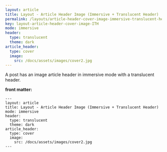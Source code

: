 ```yaml
---
layout: article
title: Layout - Article Header Image (Immersive + Translucent Header)
permalink: /layouts/article-header-cover-image-immersive-translucent-header.html
key: layout-article-header-cover-image-ITH
mode: immersive
header:
  type: translucent
  theme: dark
article_header:
  type: cover
  image:
    src: /docs/assets/images/cover2.jpg
---
```


A post has an image article header in immersive mode with a translucent header.

<!--more-->

<style>
  .page__header .logo path {
    fill: rgba(255, 255, 255, .95);
  }
</style>

**front matter:**

    ---
    layout: article
    title: Layout - Article Header Image (Immersive + Translucent Header)
    mode: immersive
    header:
      type: translucent
      theme: dark
    article_header:
      type: cover
      image:
        src: /docs/assets/images/cover2.jpg
    ---